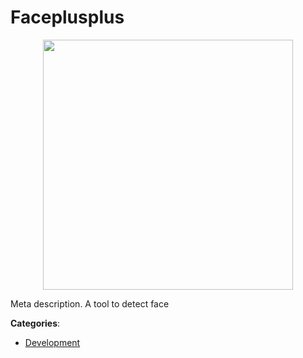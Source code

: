 # Faceplusplus
<p align="center">
    <img width="400" src="https://raw.githubusercontent.com/apis-list/apis-list/apis/faceplusplus/logo_256x256.png" />
</p>

Meta description. A tool to detect face



**Categories**:

- [Development](https://github.com/apis-list/apis-list#development)




